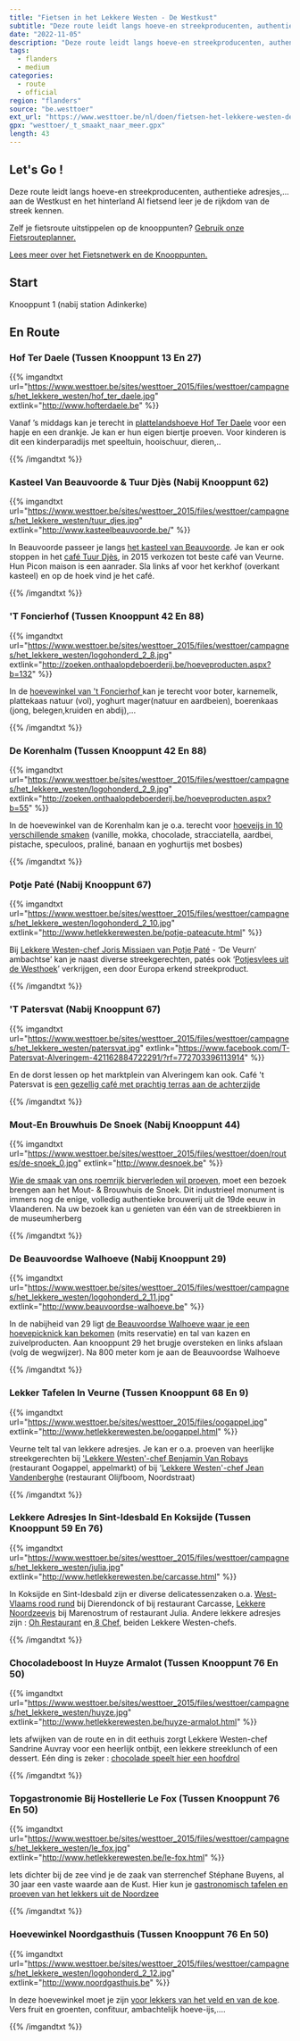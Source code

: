 ```yaml
---
title: "Fietsen in het Lekkere Westen - De Westkust"
subtitle: "Deze route leidt langs hoeve-en streekproducenten, authentieke adresjes,"
date: "2022-11-05"
description: "Deze route leidt langs hoeve-en streekproducenten, authentieke adresjes," 
tags:
  - flanders
  - medium
categories: 
  - route
  - official
region: "flanders"
source: "be.westtoer"
ext_url: "https://www.westtoer.be/nl/doen/fietsen-het-lekkere-westen-de-westkust"
gpx: "westtoer/_t_smaakt_naar_meer.gpx"
length: 43
---
```


## Let's Go !

Deze route leidt langs hoeve-en streekproducenten, authentieke adresjes,... aan de Westkust en het hinterland   Al fietsend leer je de rijkdom van de streek kennen. 

Zelf je fietsroute uitstippelen op de knooppunten? [Gebruik onze Fietsrouteplanner.](https://www.westtoer.be/nl/fietsrouteplanner)

[Lees meer over het Fietsnetwerk en de Knooppunten.](https://www.westtoer.be/nl/inspiratie/fietsnetwerk)

## Start 

Knooppunt 1 (nabij station Adinkerke) 

## En Route

### Hof Ter Daele (Tussen Knooppunt 13 En 27)

{{% imgandtxt url="https://www.westtoer.be/sites/westtoer_2015/files/westtoer/campagnes/het_lekkere_westen/hof_ter_daele.jpg" extlink="http://www.hofterdaele.be" %}}

Vanaf ’s middags kan je terecht in [plattelandshoeve Hof Ter Daele](http://www.hofterdaele.be) voor een hapje en een drankje.  Je kan er hun eigen biertje proeven.   Voor kinderen is dit een kinderparadijs met speeltuin, hooischuur, dieren,..

{{% /imgandtxt %}}

### Kasteel Van Beauvoorde & Tuur Djès (Nabij Knooppunt 62)

{{% imgandtxt url="https://www.westtoer.be/sites/westtoer_2015/files/westtoer/campagnes/het_lekkere_westen/tuur_djes.jpg" extlink="http://www.kasteelbeauvoorde.be/" %}}

In Beauvoorde passeer je langs [het kasteel van Beauvoorde](http://www.kasteelbeauvoorde.be/).   Je kan er ook stoppen in het [café Tuur Djès](http://www.beauvoorde.be/tuur-djegraves), in 2015 verkozen tot beste café van Veurne.  Hun Picon maison is een aanrader.  Sla links af voor het kerkhof (overkant kasteel) en op de hoek vind je het café.

{{% /imgandtxt %}}

### 'T Foncierhof (Tussen Knooppunt 42 En 88)

{{% imgandtxt url="https://www.westtoer.be/sites/westtoer_2015/files/westtoer/campagnes/het_lekkere_westen/logohonderd_2_8.jpg" extlink="http://zoeken.onthaalopdeboerderij.be/hoeveproducten.aspx?b=132" %}}

In de [hoevewinkel van 't Foncierhof ](http://zoeken.onthaalopdeboerderij.be/hoeveproducten.aspx?b=132)kan je terecht voor boter, karnemelk, plattekaas natuur (vol), yoghurt mager(natuur en aardbeien), boerenkaas (jong, belegen,kruiden en abdij),...

{{% /imgandtxt %}}

### De Korenhalm (Tussen Knooppunt 42 En 88)

{{% imgandtxt url="https://www.westtoer.be/sites/westtoer_2015/files/westtoer/campagnes/het_lekkere_westen/logohonderd_2_9.jpg" extlink="http://zoeken.onthaalopdeboerderij.be/hoeveproducten.aspx?b=55" %}}

In de hoevewinkel van de Korenhalm kan je o.a. terecht voor [hoeveijs in 10 verschillende smaken](http://zoeken.onthaalopdeboerderij.be/hoeveproducten.aspx?b=55) (vanille, mokka, chocolade, stracciatella, aardbei, pistache, speculoos, praliné, banaan en yoghurtijs met bosbes)

{{% /imgandtxt %}}

### Potje Paté (Nabij Knooppunt 67)

{{% imgandtxt url="https://www.westtoer.be/sites/westtoer_2015/files/westtoer/campagnes/het_lekkere_westen/logohonderd_2_10.jpg" extlink="http://www.hetlekkerewesten.be/potje-pateacute.html" %}}

Bij [Lekkere Westen-chef Joris Missiaen van Potje Paté](http://www.hetlekkerewesten.be/potje-pateacute.html) - ‘De Veurn’ ambachtse’ kan je naast diverse streekgerechten, patés ook ‘[Potjesvlees uit de Westhoek](http://www.deveurnambachtse.be)’ verkrijgen, een door Europa erkend streekproduct.

{{% /imgandtxt %}}

### 'T Patersvat (Nabij Knooppunt 67)

{{% imgandtxt url="https://www.westtoer.be/sites/westtoer_2015/files/westtoer/campagnes/het_lekkere_westen/patersvat.jpg" extlink="https://www.facebook.com/T-Patersvat-Alveringem-421162884722291/?rf=772703396113914" %}}

En de dorst lessen op het marktplein van Alveringem kan ook.  Café 't Patersvat is [een gezellig café met prachtig terras aan de achterzijde](https://www.facebook.com/T-Patersvat-Alveringem-421162884722291/?rf=772703396113914)

{{% /imgandtxt %}}

### Mout-En Brouwhuis De Snoek (Nabij Knooppunt 44)

{{% imgandtxt url="https://www.westtoer.be/sites/westtoer_2015/files/westtoer/doen/routes/de-snoek_0.jpg" extlink="http://www.desnoek.be" %}}

[Wie de smaak van ons roemrijk bierverleden wil proeven](http://www.desnoek.be), moet een bezoek brengen aan het Mout- & Brouwhuis de Snoek. Dit industrieel monument is immers nog de enige, volledig authentieke brouwerij uit de 19de eeuw in Vlaanderen. Na uw bezoek kan u genieten van één van de streekbieren in de museumherberg

{{% /imgandtxt %}}

### De Beauvoordse Walhoeve (Nabij Knooppunt 29)

{{% imgandtxt url="https://www.westtoer.be/sites/westtoer_2015/files/westtoer/campagnes/het_lekkere_westen/logohonderd_2_11.jpg" extlink="http://www.beauvoordse-walhoeve.be" %}}

In de nabijheid van 29 ligt [de Beauvoordse Walhoeve waar je een hoevepicknick kan bekomen](http://www.beauvoordse-walhoeve.be) (mits reservatie) en tal van kazen en zuivelproducten.  Aan knooppunt 29 het brugje oversteken en links afslaan (volg de wegwijzer).  Na 800 meter kom je aan de Beauvoordse Walhoeve

{{% /imgandtxt %}}

### Lekker Tafelen In Veurne (Tussen Knooppunt 68 En 9) 

{{% imgandtxt url="https://www.westtoer.be/sites/westtoer_2015/files/oogappel.jpg" extlink="http://www.hetlekkerewesten.be/oogappel.html" %}}

Veurne telt tal van lekkere adresjes.   Je kan er o.a. proeven van heerlijke streekgerechten bij ['Lekkere Westen'-chef Benjamin Van Robays](http://www.hetlekkerewesten.be/oogappel.html) (restaurant Oogappel, appelmarkt) of bij '[Lekkere Westen'-chef Jean Vandenberghe](http://www.hetlekkerewesten.be/olijfboom.html) (restaurant Olijfboom, Noordstraat)

{{% /imgandtxt %}}

### Lekkere Adresjes In Sint-Idesbald En Koksijde (Tussen Knooppunt 59 En 76)

{{% imgandtxt url="https://www.westtoer.be/sites/westtoer_2015/files/westtoer/campagnes/het_lekkere_westen/julia.jpg" extlink="http://www.hetlekkerewesten.be/carcasse.html" %}}

In Koksijde en Sint-Idesbald zijn er diverse delicatessenzaken o.a. [West-Vlaams rood rund](http://www.hetlekkerewesten.be/carcasse.html) bij Dierendonck of bij restaurant Carcasse, [Lekkere Noordzeevis](http://www.hetlekkerewesten.be/julia.html) bij Marenostrum of restaurant Julia.   Andere lekkere adresjes zijn : [Oh Restaurant](http://www.hetlekkerewesten.be/oh-restaurant.html) en[ 8 Chef](http://www.hetlekkerewesten.be/8chef.html), beiden Lekkere Westen-chefs.

{{% /imgandtxt %}}

### Chocoladeboost In Huyze Armalot (Tussen Knooppunt 76 En 50)

{{% imgandtxt url="https://www.westtoer.be/sites/westtoer_2015/files/westtoer/campagnes/het_lekkere_westen/huyze.jpg" extlink="http://www.hetlekkerewesten.be/huyze-armalot.html" %}}

Iets afwijken van de route en in dit eethuis zorgt Lekkere Westen-chef Sandrine Auvray voor een heerlijk ontbijt, een lekkere streeklunch of een dessert.  Eén ding is zeker : [chocolade speelt hier een hoofdrol](http://www.hetlekkerewesten.be/huyze-armalot.html)

{{% /imgandtxt %}}

### Topgastronomie Bij Hostellerie Le Fox (Tussen Knooppunt 76 En 50)

{{% imgandtxt url="https://www.westtoer.be/sites/westtoer_2015/files/westtoer/campagnes/het_lekkere_westen/le_fox.jpg" extlink="http://www.hetlekkerewesten.be/le-fox.html" %}}

Iets dichter bij de zee vind je de zaak van sterrenchef Stéphane Buyens, al 30 jaar een vaste waarde aan de Kust.  Hier kun je [gastronomisch tafelen en proeven van het lekkers uit de Noordzee](http://www.hetlekkerewesten.be/le-fox.html)

{{% /imgandtxt %}}

### Hoevewinkel Noordgasthuis (Tussen Knooppunt 76 En 50)

{{% imgandtxt url="https://www.westtoer.be/sites/westtoer_2015/files/westtoer/campagnes/het_lekkere_westen/logohonderd_2_12.jpg" extlink="http://www.noordgasthuis.be" %}}

In deze hoevewinkel moet je zijn [voor lekkers van het veld en van de koe](http://www.noordgasthuis.be).  Vers fruit en groenten, confituur, ambachtelijk hoeve-ijs,....

{{% /imgandtxt %}}
